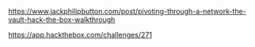 https://www.jackphilipbutton.com/post/pivoting-through-a-network-the-vault-hack-the-box-walkthrough



https://app.hackthebox.com/challenges/271




